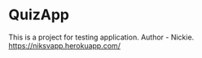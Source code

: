 # QuizApp
This is a project for testing application.
Author - Nickie.
https://niksvapp.herokuapp.com/